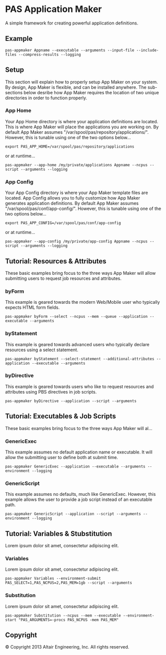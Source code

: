 # PAS Application Maker

A simple framework for creating powerful application definitions.

## Example

`pas-appmaker Appname --executable --arguments --input-file --include-files --compress-results --logging`

## Setup

This section will explain how to properly setup App Maker on your system. By design, App Maker is flexible, and can be installed anywhere.
The sub-sections below desribe how App Maker requires the location of two unique directories in order to function properly.

### App Home

Your App Home directory is where your application definitions are located. This is where App Maker will place the applications you are working on.
By default App Maker assumes "/var/spool/pas/repository/applications/". However, this is tunable using one of the two options below...

`export PAS_APP_HOME=/var/spool/pas/repository/applications`

or at runtime...

`pas-appmaker --app-home /my/private/applications Appname --ncpus --script --arguments --logging`

### App Config

Your App Config directory is where your App Maker template files are located. App Config allows you to fully customize how App Maker generates application definitions.
By default App Maker assumes "/var/spool/pas/conf/app-config/". However, this is tunable using one of the two options below...

`export PAS_APP_CONFIG=/var/spool/pas/conf/app-config`

or at runtime...

`pas-appmaker --app-config /my/private/app-config Appname --ncpus --script --arguments --logging`

## Tutorial: Resources & Attributes

These basic examples bring focus to the three ways App Maker will allow submitting users to request job resources and attributes.

### byForm

This example is geared towards the modern Web/Mobile user who typically expects HTML form fields.

`pas-appmaker byForm --select --ncpus --mem --queue --application --executable --arguments`

### byStatement

This example is geared towards advanced users who typically declare resources using a select statement.

`pas-appmaker byStatement --select-statement --additional-attributes --application --executable --arguments`

### byDirective

This example is geared towards users who like to request resources and attributes using PBS directives in job scripts.

`pas-appmaker byDirective --application --script --arguments`

## Tutorial: Executables & Job Scripts

These basic examples bring focus to the three ways App Maker will al...

### GenericExec

This example assumes no default application name or executable. It will allow the submitting user to define both at submit time.

`pas-appmaker GenericExec --application --executable --arguments --environment --logging`

### GenericScript

This example assumes no defaults, much like GenericExec. However, this example allows the user to provide a job script instead of an executable path.

`pas-appmaker GenericScript --application --script --arguments --environment --logging`


## Tutorial: Variables & Stubstitution

Lorem ipsum dolor sit amet, consectetur adipiscing elit.

### Variables

Lorem ipsum dolor sit amet, consectetur adipiscing elit.

`pas-appmaker Variables --environment-submit PAS_SELECT=1,PAS_NCPUS=2,PAS_MEM=1gb --script --arguments`

### Substitution

Lorem ipsum dolor sit amet, consectetur adipiscing elit.

`pas-appmaker Substitution --ncpus --mem --executable --environment-start "PAS_ARGUMENTS=-procs PAS_NCPUS -mem PAS_MEM"`


## Copyright

© Copyright 2013 Altair Engineering, Inc. All rights reserved.